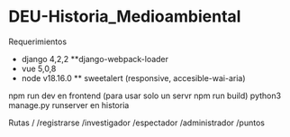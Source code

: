 # DEU-Historia_Medioambiental

Requerimientos
* django 4,2,2
**django-webpack-loader
* vue 5,0,8
* node v18.16.0
** sweetalert (responsive, accesible-wai-aria)

npm run dev en frontend
(para usar solo un servr npm run build)
python3 manage.py runserver en historia

Rutas
/
/registrarse
/investigador
/espectador
/administrador
/puntos
